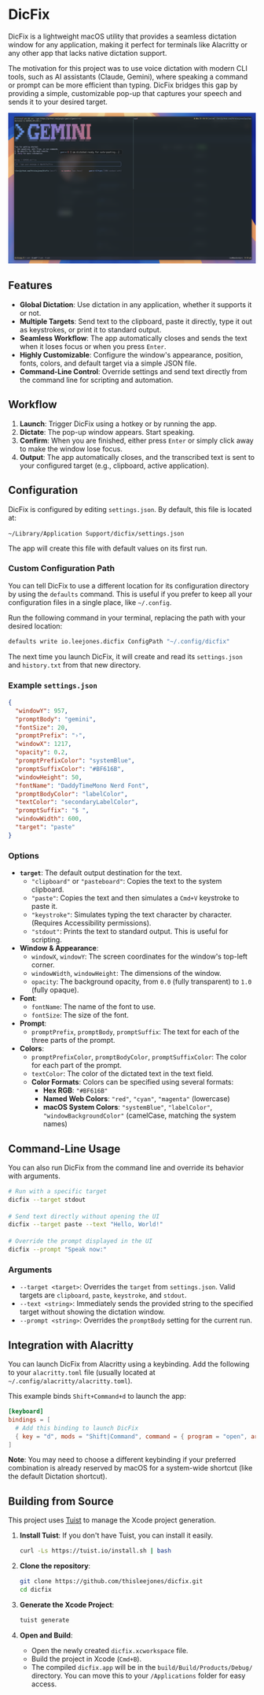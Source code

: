 # DicFix

DicFix is a lightweight macOS utility that provides a seamless dictation window for any application, making it perfect for terminals like Alacritty or any other app that lacks native dictation support.

The motivation for this project was to use voice dictation with modern CLI tools, such as AI assistants (Claude, Gemini), where speaking a command or prompt can be more efficient than typing. DicFix bridges this gap by providing a simple, customizable pop-up that captures your speech and sends it to your desired target.

![DicFix Screenshot](screenshot.png)

## Features

-   **Global Dictation**: Use dictation in any application, whether it supports it or not.
-   **Multiple Targets**: Send text to the clipboard, paste it directly, type it out as keystrokes, or print it to standard output.
-   **Seamless Workflow**: The app automatically closes and sends the text when it loses focus or when you press `Enter`.
-   **Highly Customizable**: Configure the window's appearance, position, fonts, colors, and default target via a simple JSON file.
-   **Command-Line Control**: Override settings and send text directly from the command line for scripting and automation.

## Workflow

1.  **Launch**: Trigger DicFix using a hotkey or by running the app.
2.  **Dictate**: The pop-up window appears. Start speaking.
3.  **Confirm**: When you are finished, either press `Enter` or simply click away to make the window lose focus.
4.  **Output**: The app automatically closes, and the transcribed text is sent to your configured target (e.g., clipboard, active application).

## Configuration

DicFix is configured by editing `settings.json`. By default, this file is located at:

`~/Library/Application Support/dicfix/settings.json`

The app will create this file with default values on its first run.

### Custom Configuration Path

You can tell DicFix to use a different location for its configuration directory by using the `defaults` command. This is useful if you prefer to keep all your configuration files in a single place, like `~/.config`.

Run the following command in your terminal, replacing the path with your desired location:

```bash
defaults write io.leejones.dicfix ConfigPath "~/.config/dicfix"
```

The next time you launch DicFix, it will create and read its `settings.json` and `history.txt` from that new directory.

### Example `settings.json`

```json
{
  "windowY": 957,
  "promptBody": "gemini",
  "fontSize": 20,
  "promptPrefix": "›",
  "windowX": 1217,
  "opacity": 0.2,
  "promptPrefixColor": "systemBlue",
  "promptSuffixColor": "#BF616B",
  "windowHeight": 50,
  "fontName": "DaddyTimeMono Nerd Font",
  "promptBodyColor": "labelColor",
  "textColor": "secondaryLabelColor",
  "promptSuffix": "$ ",
  "windowWidth": 600,
  "target": "paste"
}
```

### Options

-   **`target`**: The default output destination for the text.
    -   `"clipboard"` or `"pasteboard"`: Copies the text to the system clipboard.
    -   `"paste"`: Copies the text and then simulates a `Cmd+V` keystroke to paste it.
    -   `"keystroke"`: Simulates typing the text character by character. (Requires Accessibility permissions).
    -   `"stdout"`: Prints the text to standard output. This is useful for scripting.
-   **Window & Appearance**:
    -   `windowX`, `windowY`: The screen coordinates for the window's top-left corner.
    -   `windowWidth`, `windowHeight`: The dimensions of the window.
    -   `opacity`: The background opacity, from `0.0` (fully transparent) to `1.0` (fully opaque).
-   **Font**:
    -   `fontName`: The name of the font to use.
    -   `fontSize`: The size of the font.
-   **Prompt**:
    -   `promptPrefix`, `promptBody`, `promptSuffix`: The text for each of the three parts of the prompt.
-   **Colors**:
    -   `promptPrefixColor`, `promptBodyColor`, `promptSuffixColor`: The color for each part of the prompt.
    -   `textColor`: The color of the dictated text in the text field.
    -   **Color Formats**: Colors can be specified using several formats:
        -   **Hex RGB**: `"#BF616B"`
        -   **Named Web Colors**: `"red"`, `"cyan"`, `"magenta"` (lowercase)
        -   **macOS System Colors**: `"systemBlue"`, `"labelColor"`, `"windowBackgroundColor"` (camelCase, matching the system names)

## Command-Line Usage

You can also run DicFix from the command line and override its behavior with arguments.

```bash
# Run with a specific target
dicfix --target stdout

# Send text directly without opening the UI
dicfix --target paste --text "Hello, World!"

# Override the prompt displayed in the UI
dicfix --prompt "Speak now:"
```

### Arguments

-   `--target <target>`: Overrides the `target` from `settings.json`. Valid targets are `clipboard`, `paste`, `keystroke`, and `stdout`.
-   `--text <string>`: Immediately sends the provided string to the specified target without showing the dictation window.
-   `--prompt <string>`: Overrides the `promptBody` setting for the current run.

## Integration with Alacritty

You can launch DicFix from Alacritty using a keybinding. Add the following to your `alacritty.toml` file (usually located at `~/.config/alacritty/alacritty.toml`).

This example binds `Shift+Command+d` to launch the app:

```toml
[keyboard]
bindings = [
  # Add this binding to launch DicFix
  { key = "d", mods = "Shift|Command", command = { program = "open", args = ["-a", "dicfix"] } }
]
```

**Note**: You may need to choose a different keybinding if your preferred combination is already reserved by macOS for a system-wide shortcut (like the default Dictation shortcut).

## Building from Source

This project uses [Tuist](https://tuist.io) to manage the Xcode project generation.

1.  **Install Tuist**: If you don't have Tuist, you can install it easily.
    ```bash
    curl -Ls https://tuist.io/install.sh | bash
    ```

2.  **Clone the repository**:
    ```bash
    git clone https://github.com/thisleejones/dicfix.git
    cd dicfix
    ```

3.  **Generate the Xcode Project**:
    ```bash
    tuist generate
    ```

4.  **Open and Build**:
    -   Open the newly created `dicfix.xcworkspace` file.
    -   Build the project in Xcode (`Cmd+B`).
    -   The compiled `dicfix.app` will be in the `build/Build/Products/Debug/` directory. You can move this to your `/Applications` folder for easy access.
